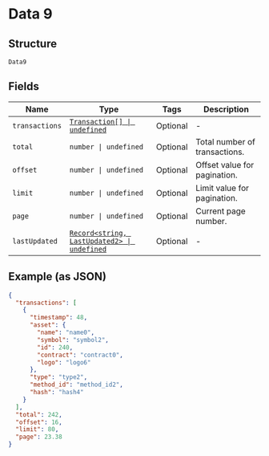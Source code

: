 
# Data 9

## Structure

`Data9`

## Fields

| Name | Type | Tags | Description |
|  --- | --- | --- | --- |
| `transactions` | [`Transaction[] \| undefined`](../../doc/models/transaction.md) | Optional | - |
| `total` | `number \| undefined` | Optional | Total number of transactions. |
| `offset` | `number \| undefined` | Optional | Offset value for pagination. |
| `limit` | `number \| undefined` | Optional | Limit value for pagination. |
| `page` | `number \| undefined` | Optional | Current page number. |
| `lastUpdated` | [`Record<string, LastUpdated2> \| undefined`](../../doc/models/last-updated-2.md) | Optional | - |

## Example (as JSON)

```json
{
  "transactions": [
    {
      "timestamp": 48,
      "asset": {
        "name": "name0",
        "symbol": "symbol2",
        "id": 240,
        "contract": "contract0",
        "logo": "logo6"
      },
      "type": "type2",
      "method_id": "method_id2",
      "hash": "hash4"
    }
  ],
  "total": 242,
  "offset": 16,
  "limit": 80,
  "page": 23.38
}
```

